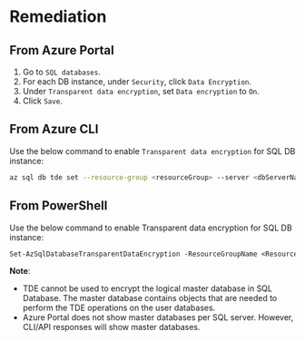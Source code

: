 # Remediation

## From Azure Portal

1. Go to `SQL databases`.
2. For each DB instance, under `Security`, click `Data Encryption`.
3. Under `Transparent data encryption`, set `Data encryption` to `On`.
4. Click `Save`.

## From Azure CLI

Use the below command to enable `Transparent data encryption` for SQL DB instance:

```sh
az sql db tde set --resource-group <resourceGroup> --server <dbServerName> --database <dbName> --status Enabled
```

## From PowerShell

Use the below command to enable Transparent data encryption for SQL DB instance:

```ps
Set-AzSqlDatabaseTransparentDataEncryption -ResourceGroupName <Resource Group Name> -ServerName <SQL Server Name> -DatabaseName <Database Name> -State 'Enabled'
```

**Note**:

- TDE cannot be used to encrypt the logical master database in SQL Database. The master database contains objects that are needed to perform the TDE operations on the user databases.
- Azure Portal does not show master databases per SQL server. However, CLI/API responses will show master databases.
